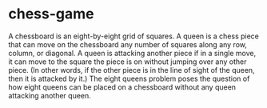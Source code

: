# chess-game
A chessboard is an eight-by-eight grid of squares. A queen is a chess piece that can move on the chessboard any number of squares along any row, column, or diagonal. A queen is attacking another piece if in a single move, it can move to the square the piece is on without jumping over any other piece. (In other words, if the other piece is in the line of sight of the queen, then it is attacked by it.) The eight queens problem poses the question of how eight queens can be placed on a chessboard without any queen attacking another queen.
